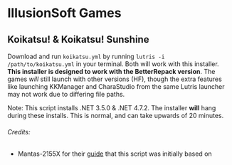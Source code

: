 # IllusionSoft Games


## Koikatsu! & Koikatsu! Sunshine
Download and run `koikatsu.yml` by running `lutris -i /path/to/koikatsu.yml` in your terminal. Both will work with this installer.
**This installer is designed to work with the BetterRepack version**. The games *will* still launch with other versions (HF), though the extra features like launching KKManager and CharaStudio from the same Lutris launcher may not work due to differing file paths.

Note: This script installs .NET 3.5.0 & .NET 4.7.2. The installer **will** hang during these installs. This is normal, and can take upwards of 20 minutes.

###### Credits:
- Mantas-2155X for their [guide](https://github.com/Mantas-2155X/illusion-wine-guide) that this script was initially based on